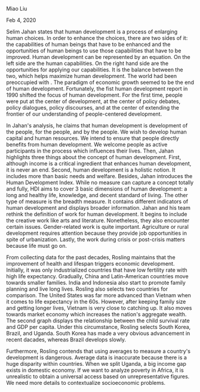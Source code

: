 Miao Liu

Feb 4, 2020

Selim Jahan states that human development is a process of enlarging human choices. In order to enhance the choices, there are two sides of it: the capabilities of human beings that have to be enhanced and the opportunities of human beings to use those capabilities that have to be improved. Human development can be represented by an equation. On the left side are the human capabilities. On the right hand side are the opportunities for applying our capabilities. It is the balance between the two, which helps maximize human development. The world had been preoccupied with . The paradigm of economic growth seemed to be the end of human development. Fortunately, the fist human development report in 1990 shifted the focus of human development. For the first time, people were put at the center of development, at the center of policy debates, policy dialogues, policy discourses, and at the center of extending the frontier of our understanding of people-centered development.

In Jahan's analysis, he claims that human development is development of the people, for the people, and by the people. We wish to develop human capital and human resources. We intend to ensure that people directly benefits from human development. We welcome people as active participants in the process which influences their lives. Then, Jahan highlights three things about the concept of human development. First, although income is a critical ingredient that enhances human development, it is never an end. Second, human development is a holistic notion. It includes more than basic needs and welfare. Besides, Jahan introduces the Human Development Index. While no measure can capture a concept totally and fully, HDI aims to cover 3 basic dimensions of human development: a long and healthy life, knowledge, and decent standard of living. The other type of measure is the breadth measure. It contains different indicators of human development and displays broader information. Jahan and his team rethink the definition of work for human development. It begins to include the creative work like arts and literature. Nonetheless, they also encounter certain issues. Gender-related work is quite important. Agriculture or rural development requires attention because they provide job opportunities in spite of urbanization. Lastly, the work during crisis or post-crisis matters because life must go on.


From collecting data for the past decades, Rosling maintains that the improvement of health and lifespan triggers economic development. Initially, it was only industrialized countries that have low fertility rate with high life expectancy. Gradually, China and Latin-American countries move towards smaller families. India and Indonesia also start to promote family planning and live long lives. Rosling also selects two countries for comparison. The United States was far more advanced than Vietnam when it comes to life expectancy in the 60s. However, after keeping family size and getting longer lives, Vietnam is very close to catching up. It also moves towards market economy which increases the nation's aggregate wealth. The second graph displays the relationship between the child survival rate and GDP per capita. Under this circumstance, Rosling selects South Korea, Brazil, and Uganda. South Korea has made a very obvious advancement in recent dacades, whereas Brazil develops slowly. 

Furthermore, Rosling contends that using averages to measure a country's development is dangerous. Average data is inaccurate because there is a huge disparity within countries. When we split Uganda, a big income gap exists in domestic economy. If we want to analyze poverty in Africa, it is unrealistic to obtain a universal access based on unrepresentative figures. We need more details to contextualize socioeconomic problems.
